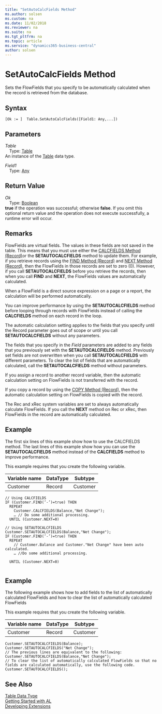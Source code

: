 ```yaml
---
title: "SetAutoCalcFields Method"
ms.author: solsen
ms.custom: na
ms.date: 11/02/2018
ms.reviewer: na
ms.suite: na
ms.tgt_pltfrm: na
ms.topic: article
ms.service: "dynamics365-business-central"
author: solsen
---
```

[//]: # (START>DO_NOT_EDIT)
[//]: # (IMPORTANT:Do not edit any of the content between here and the END>DO_NOT_EDIT.)
[//]: # (Any modifications should be made in the .xml files in the ModernDev repo.)
# SetAutoCalcFields Method
Sets the FlowFields that you specify to be automatically calculated when the record is retrieved from the database.

## Syntax
```
[Ok := ]  Table.SetAutoCalcFields([Field1: Any,...])
```
## Parameters
*Table*  
&emsp;Type: [Table](table-data-type.md)  
An instance of the [Table](table-data-type.md) data type.  

*Field1*  
&emsp;Type: [Any](../any/any-data-type.md)  
  


## Return Value
*Ok*  
&emsp;Type: [Boolean](../boolean/boolean-data-type.md)  
**true** if the operation was successful; otherwise **false**.  If you omit this optional return value and the operation does not execute successfully, a runtime error will occur.    


[//]: # (IMPORTANT: END>DO_NOT_EDIT)

## Remarks  
 FlowFields are virtual fields. The values in these fields are not saved in the table. This means that you must use either the [CALCFIELDS Method \(Record\)](../../methods/devenv-calcfields-method-record.md)or the **SETAUTOCALCFIELDS** method to update them. For example, if you retrieve records using the [FIND Method \(Record\)](../../methods/devenv-find-method-record.md) and [NEXT Method \(Record\)](../../methods/devenv-next-method-record.md), then the FlowFields in those records are set to zero \(0\). However, if you call **SETAUTOCALCFIELDS** before you retrieve the records, then when you call **FIND** and **NEXT**, the FlowFields values are automatically calculated.  
  
 When a FlowField is a direct source expression on a page or a report, the calculation will be performed automatically.  
  
 You can improve performance by using the **SETAUTOCALCFIELDS** method before looping through records with FlowFields instead of calling the **CALCFIELDS** method on each record in the loop.  
  
 The automatic calculation setting applies to the fields that you specify until the Record parameter goes out of scope or until you call **SETAUTOCALCFIELDS** without any parameters.  
  
 The fields that you specify in the *Field* parameters are added to any fields that you previously set with the **SETAUTOCALCFIELDS** method. Previously set fields are not overwritten when you call **SETAUTOCALCFIELDS** with different parameters. To clear the list of fields that are automatically calculated, call the **SETAUTOCALCFIELDS** method without parameters.  
  
 If you assign a record to another record variable, then the automatic calculation setting on FlowFields is not transferred with the record.  
  
 If you copy a record by using the [COPY Method \(Record\)](../../methods/devenv-copy-method-record.md), then the automatic calculation setting on FlowFields is copied with the record.  
  
 The Rec and xRec system variables are set to always automatically calculate FlowFields. If you call the **NEXT** method on Rec or xRec, then FlowFields in the record are automatically calculated.  
  
## Example  
 The first six lines of this example show how to use the CALCFIELDS method. The last lines of this example show how you can use the **SETAUTOCALCFIELDS** method instead of the **CALCFIELDS** method to improve performance.  
  
 This example requires that you create the following variable.  
  
|Variable name|DataType|Subtype|  
|-------------------|--------------|-------------|  
|Customer|Record|Customer|  
  
```  
// Using CALCFIELDS  
IF (Customer.FIND(’-’)=true) THEN  
  REPEAT  
    Customer.CALCFIELDS(Balance,"Net Change");  
    … // Do some additional processing.  
  UNTIL (Customer.NEXT=0)  
  
// Using SETAUTOCALCFIELDS  
Customer.SETAUTOCALCFIELDS(Balance,"Net Change");  
IF (Customer.FIND(’-’)=true) THEN  
  REPEAT  
    // Customer.Balance and Customer."Net Change" have been auto calculated.  
    … //Do some additional processing.  
  
  UNTIL (Customer.NEXT=0)  
  
```  
  
## Example  
 The following example shows how to add fields to the list of automatically calculated FlowFields and how to clear the list of automatically calculated FlowFields  
  
 This example requires that you create the following variable.  
  
|Variable name|DataType|Subtype|  
|-------------------|--------------|-------------|  
|Customer|Record|Customer|  
  
```  
Customer.SETAUTOCALCFIELDS(Balance);  
Customer.SETAUTOCALCFIELDS("Net Change");  
// The previous lines are equivalent to the following:  
Customer.SETAUTOCALCFIELDS(Balance,"Net Change");  
// To clear the list of automatically calculated FlowFields so that no fields are calculated automatically, use the following code.  
Customer.SETAUTOCALCFIELDS();  
```  
  

## See Also
[Table Data Type](table-data-type.md)  
[Getting Started with AL](../../devenv-get-started.md)  
[Developing Extensions](../../devenv-dev-overview.md)